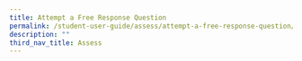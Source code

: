 ```yaml
---
title: Attempt a Free Response Question
permalink: /student-user-guide/assess/attempt-a-free-response-question/
description: ""
third_nav_title: Assess
---
```

